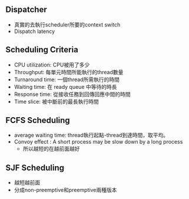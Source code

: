 ## Dispatcher
- 真實的去執行scheduler所要的context switch
- Dispatch latency
## Scheduling Criteria
- CPU utilization: CPU被用了多少
- Throughput: 每單元時間所能執行的thread數量
- Turnaround time: 一個thread所需執行的時間
- Waiting time: 在 ready queue 中等待的時長
- Response time: 從接收任務到回傳回應中間的時間
- Time slice: 被中斷前的最長執行時間
## FCFS Scheduling
- average waiting time: thread執行起點-thread到達時間，取平均。
- Convoy effect : A short process may be slow down by a long process
	- 所以越短的在越前面越好
## SJF Scheduling
- 越短越前面
- 分成non-preemptive和preemptive兩種版本